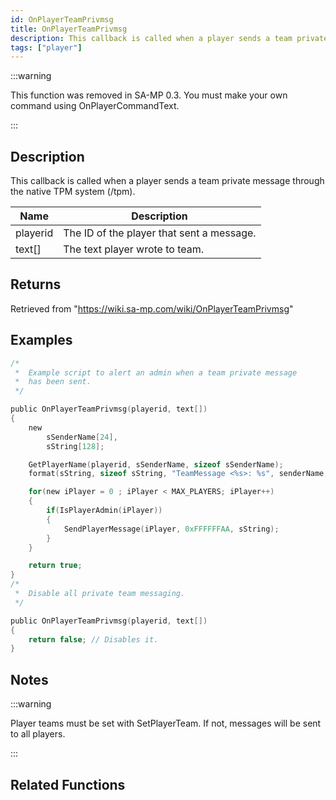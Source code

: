 ```yaml
---
id: OnPlayerTeamPrivmsg
title: OnPlayerTeamPrivmsg
description: This callback is called when a player sends a team private message through the native TPM system (/tpm).
tags: ["player"]
---
```


:::warning

This function was removed in SA-MP 0.3. You must make your own command using OnPlayerCommandText.

:::

## Description

This callback is called when a player sends a team private message through the native TPM system (/tpm).

| Name     | Description                               |
| -------- | ----------------------------------------- |
| playerid | The ID of the player that sent a message. |
| text[]   | The text player wrote to team.            |

## Returns

Retrieved from "https://wiki.sa-mp.com/wiki/OnPlayerTeamPrivmsg"

## Examples

```c
/*
 *  Example script to alert an admin when a team private message
 *  has been sent.
 */

public OnPlayerTeamPrivmsg(playerid, text[])
{
    new
        sSenderName[24],
        sString[128];

    GetPlayerName(playerid, sSenderName, sizeof sSenderName);
    format(sString, sizeof sString, "TeamMessage <%s>: %s", senderName, text);

    for(new iPlayer = 0 ; iPlayer < MAX_PLAYERS; iPlayer++)
    {
        if(IsPlayerAdmin(iPlayer))
        {
            SendPlayerMessage(iPlayer, 0xFFFFFFAA, sString);
        }
    }

    return true;
}
/*
 *  Disable all private team messaging.
 */

public OnPlayerTeamPrivmsg(playerid, text[])
{
    return false; // Disables it.
}
```

## Notes

:::warning

Player teams must be set with SetPlayerTeam. If not, messages will be sent to all players.

:::

## Related Functions

